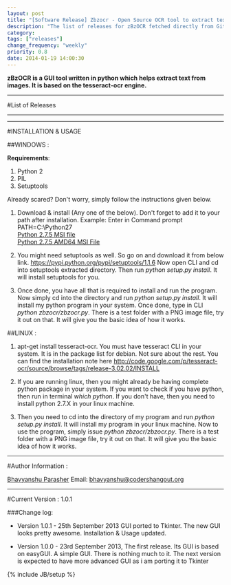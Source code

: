 ```yaml
---
layout: post
title: "[Software Release] Zbzocr - Open Source OCR tool to extract text from images"
description: "The list of releases for zBzOCR fetched directly from Github project page."
category: 
tags: ["releases"]
change_frequency: "weekly"
priority: 0.8
date: 2014-01-19 14:00:30
---
```


**zBzOCR is a GUI tool written in python which helps extract text from images. It is based on the tesseract-ocr engine.**


**********************************************************************

#List of Releases


<script type="text/javascript">
    $(function() {
        $("#my-github-repo").loadReleases("bhavyanshu","zBzOCR");
    });
</script>

<div id="my-github-repo"></div>

**********************************************************************
**********************************************************************

#INSTALLATION & USAGE

##WINDOWS :

**Requirements**:		

1. Python 2
2. PIL 				
3. Setuptools 								

Already scared? Don't worry, simply follow the instructions given below.


1. Download & install (Any one of the below). Don't forget to add it to your path after installation. Example: Enter in Command prompt PATH=C:\Python27		
[Python 2.7.5 MSI file](http://www.python.org/ftp/python/2.7.5/python-2.7.5.msi)				
[Python 2.7.5 AMD64 MSI File](http://www.python.org/ftp/python/2.7.5/python-2.7.5.amd64.msi)					

2. You might need setuptools as well. So go on and download it from below link.
https://pypi.python.org/pypi/setuptools/1.1.6
Now open CLI and cd into setuptools extracted directory. Then run *python setup.py install*. It will install setuptools for you.

3. Once done, you have all that is required to install and run the program. 
Now simply cd into the directory and run *python setup.py install*. It will install my python program in your system. Once done, type in CLI *python zbzocr/zbzocr.py*. There is a test folder with a PNG image file, try it out on that. It will give you the basic idea of how it works. 

##LINUX :


1. apt-get install tesseract-ocr. You must have tesseract CLI in your system. It is in the package list for debian. Not sure about the rest. You can find the installation note here http://code.google.com/p/tesseract-ocr/source/browse/tags/release-3.02.02/INSTALL

2. If you are running linux, then you might already be having complete python package in your system. If you want to check if you have python, then run in terminal *which python*. If you don't have, then you need to install python 2.7.X in your linux machine. 

3. Then you need to cd into the directory of my program and run *python setup.py install*. It will install my program in your linux machine. Now to use the program, simply issue *python zbzocr/zbzocr.py*. There is a test folder with a PNG image file, try it out on that. It will give you the basic idea of how it works. 

******************************************************************************

#Author Information : 

[Bhavyanshu Parasher](http://bhavyanshu.me)
Email: bhavyanshu@codershangout.org


******************************************************************************

#Current Version : 1.0.1

			
###Change log:

* Version 1.0.1 - 25th September 2013
GUI ported to Tkinter. The new GUI looks pretty awesome. Installation & Usage updated.

* Version 1.0.0 - 23rd September 2013, The first release. 
Its GUI is based on easyGUI. A simple GUI. There is nothing much to it. The next version is expected to have more advanced GUI as i am porting it to Tkinter



{% include JB/setup %}
